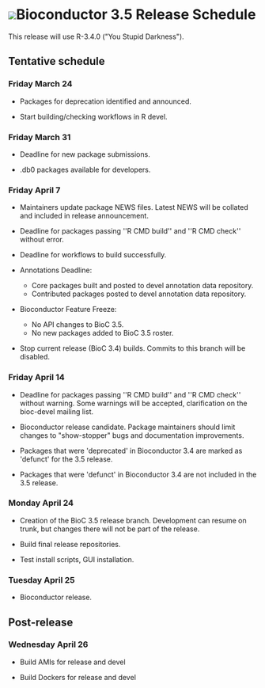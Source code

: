 # ![](/images/icons/magnifier.gif)Bioconductor 3.5 Release Schedule

This release will use R-3.4.0 ("You Stupid Darkness").

## Tentative schedule

### Friday March 24 

* Packages for deprecation identified and announced.

* Start building/checking workflows in R devel.

### Friday March 31

* Deadline for new package submissions.

* .db0 packages available for developers.

### Friday April 7

* Maintainers update package NEWS files. Latest NEWS will be collated 
  and included in release announcement.

* Deadline for packages passing ''R CMD build'' and ''R CMD check''
  without error.

* Deadline for workflows to build successfully.

* Annotations Deadline:
  - Core packages built and posted to devel annotation data repository.
  - Contributed packages posted to devel annotation data repository.

* Bioconductor Feature Freeze: 
  - No API changes to BioC 3.5.
  - No new packages added to BioC 3.5 roster.

* Stop current release (BioC 3.4) builds.  Commits to this branch will be
  disabled.

### Friday April 14

* Deadline for packages passing ''R CMD build'' and ''R CMD check''
  without warning.  Some warnings will be accepted, clarification on
  the bioc-devel mailing list.

* Bioconductor release candidate.  Package maintainers should limit
  changes to "show-stopper" bugs and documentation improvements.

* Packages that were 'deprecated' in Bioconductor 3.4 are marked as 
  'defunct' for the 3.5 release.

* Packages that were 'defunct' in Bioconductor 3.4 are not included
  in the 3.5 release.

### Monday April 24 

* Creation of the BioC 3.5 release branch.  Development can resume on
  trunk, but changes there will not be part of the release.

* Build final release repositories.

* Test install scripts, GUI installation.

### Tuesday April 25 

* Bioconductor release.


## Post-release

### Wednesday April 26 

* Build AMIs for release and devel

* Build Dockers for release and devel
